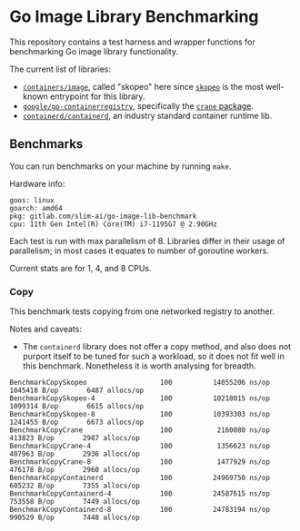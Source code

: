 # Go Image Library Benchmarking

This repository contains a test harness and wrapper functions for benchmarking Go image library functionality.

The current list of libraries:
- [`containers/image`](https://github.com/containers/image), called "skopeo" here
 since [`skopeo`](https://github.com/containers/skopeo) is the most well-known entrypoint for this library.
- [`google/go-containerregistry`](https://github.com/google/go-containerregistry),
specifically the [`crane` package](https://github.com/google/go-containerregistry/tree/main/pkg/crane).
- [`containerd/containerd`](https://github.com/containerd/containerd), an industry standard container runtime lib.

## Benchmarks

You can run benchmarks on your machine by running `make`.

Hardware info:

```
goos: linux
goarch: amd64
pkg: gitlab.com/slim-ai/go-image-lib-benchmark
cpu: 11th Gen Intel(R) Core(TM) i7-1195G7 @ 2.90GHz
```

Each test is run with max parallelism of 8. Libraries differ in their usage of parallelism;
in most cases it equates to number of goroutine workers.

Current stats are for 1, 4, and 8 CPUs.

### Copy

This benchmark tests copying from one networked registry to another.

Notes and caveats:
- The `containerd` library does not offer a copy method, and also does not purport itself to be tuned for such a workload,
so it does not fit well in this benchmark. Nonetheless it is worth analysing for breadth.

```
BenchmarkCopySkopeo                  100          14055206 ns/op         1045418 B/op       6487 allocs/op
BenchmarkCopySkopeo-4                100          10218015 ns/op         1099314 B/op       6615 allocs/op
BenchmarkCopySkopeo-8                100          10393303 ns/op         1241455 B/op       6673 allocs/op
BenchmarkCopyCrane                   100           2160080 ns/op          413823 B/op       2987 allocs/op
BenchmarkCopyCrane-4                 100           1356623 ns/op          407963 B/op       2936 allocs/op
BenchmarkCopyCrane-8                 100           1477929 ns/op          476178 B/op       2960 allocs/op
BenchmarkCopyContainerd              100          24969750 ns/op          605232 B/op       7355 allocs/op
BenchmarkCopyContainerd-4            100          24587615 ns/op          753558 B/op       7449 allocs/op
BenchmarkCopyContainerd-8            100          24783194 ns/op          990529 B/op       7448 allocs/op
```
